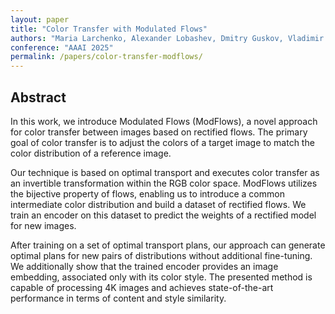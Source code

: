 ```yaml
---
layout: paper
title: "Color Transfer with Modulated Flows"
authors: "Maria Larchenko, Alexander Lobashev, Dmitry Guskov, Vladimir Vladimirovich Palyulin"
conference: "AAAI 2025"
permalink: /papers/color-transfer-modflows/
---
```


## Abstract  
In this work, we introduce Modulated Flows (ModFlows), a novel approach for color transfer between images based on rectified flows. The primary goal of color transfer is to adjust the colors of a target image to match the color distribution of a reference image. 

Our technique is based on optimal transport and executes color transfer as an invertible transformation within the RGB color space. ModFlows utilizes the bijective property of flows, enabling us to introduce a common intermediate color distribution and build a dataset of rectified flows. We train an encoder on this dataset to predict the weights of a rectified model for new images. 

After training on a set of optimal transport plans, our approach can generate optimal plans for new pairs of distributions without additional fine-tuning. We additionally show that the trained encoder provides an image embedding, associated only with its color style. The presented method is capable of processing 4K images and achieves state-of-the-art performance in terms of content and style similarity.
